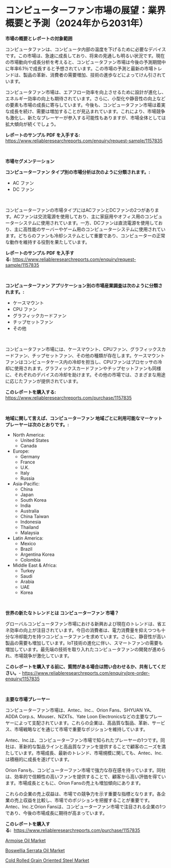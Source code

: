 <p><h1>コンピューターファン市場の展望：業界概要と予測（2024年から2031年）</h1></p><p><strong>市場の概要とレポートの対象範囲</strong></p>
<p><p>コンピュータファンは、コンピュータ内部の温度を下げるために必要なデバイスです。この市場は、急速に成長しており、将来の見通しも明るい状況です。現在の市場動向や成長分析を考えると、コンピュータファン市場は今後の予測期間中に年率6.1％で成長すると予想されています。この市場の予測と最新の市場トレンドは、製品の革新、消費者の需要増加、技術の進歩などによってけん引されています。</p><p>コンピュータファン市場は、エアフロー効率を向上させるために設計が進化し、エネルギー効率の向上も期待されています。さらに、小型化や静音性の向上などの要素も市場の成長に寄与しています。今後も、コンピュータファン市場は着実な成長を続け、需要は増加することが見込まれています。これにより、市場競争も激化し、新たなプレーヤーが参入する可能性もありますが、市場全体としては拡大傾向が続くでしょう。</p></p>
<p><strong>レポートのサンプル PDF を入手する:</strong> <a href="https://www.reliableresearchreports.com/enquiry/request-sample/1157835">https://www.reliableresearchreports.com/enquiry/request-sample/1157835</a></p>
<p>&nbsp;</p>
<p><strong>市場セグメンテーション</strong></p>
<p><strong>コンピューターファン タイプ別の市場分析は次のように分類されます。:</strong></p>
<p><ul><li>AC ファン</li><li>DC ファン</li></ul></p>
<p>&nbsp;</p>
<p><p>コンピューターファンの市場タイプにはACファンとDCファンの2つがあります。ACファンは交流電源を使用しており、主に家庭用やオフィス用のコンピューターシステムに使用されています。一方、DCファンは直流電源を使用しており、主に高性能のサーバーやゲーム用のコンピューターシステムに使用されています。どちらのファンも冷却システムとして重要であり、コンピューターの正常な動作を維持する役割を果たしています。</p></p>
<p><strong>レポートのサンプル PDF を入手する:</strong>&nbsp;<a href="https://www.reliableresearchreports.com/enquiry/request-sample/1157835">https://www.reliableresearchreports.com/enquiry/request-sample/1157835</a></p>
<p>&nbsp;</p>
<p><strong> コンピューターファン アプリケーション別の市場産業調査は次のように分類されます。:</strong></p>
<p><ul><li>ケースマウント</li><li>CPU ファン</li><li>グラフィックカードファン</li><li>チップセットファン</li><li>その他</li></ul></p>
<p>&nbsp;</p>
<p><p>コンピュータファン市場には、ケースマウント、CPUファン、グラフィックスカードファン、チップセットファン、その他の種類が存在します。ケースマウントファンはコンピュータケース内の冷却を担当し、CPUファンはプロセッサの冷却に使用されます。グラフィックスカードファンやチップセットファンも同様に、それぞれのデバイスの冷却を助けます。その他の市場では、さまざまな用途に応じたファンが提供されています。</p></p>
<p><strong>このレポートを購入する:</strong>&nbsp; <a href="https://www.reliableresearchreports.com/purchase/1157835">https://www.reliableresearchreports.com/purchase/1157835</a></p>
<p>&nbsp;</p>
<p><strong>地域に関して言えば、コンピューターファン 地域ごとに利用可能なマーケットプレーヤーは次のとおりです。:</strong></p>
<p><ul>
    <li>
        North America:
        <ul>
            <li>United States</li>
            <li>Canada</li>
        </ul>
    </li>
    <li>
        Europe:
        <ul>
            <li>Germany</li>
            <li>France</li>
            <li>U.K.</li>
            <li>Italy</li>
            <li>Russia</li>
        </ul>
    </li>
    <li>
        Asia-Pacific:
        <ul>
            <li>China</li>
            <li>Japan</li>
            <li>South Korea</li>
            <li>India</li>
            <li>Australia</li>
            <li>China Taiwan</li>
            <li>Indonesia</li>
            <li>Thailand</li>
            <li>Malaysia</li>
        </ul>
    </li>
    <li>
        Latin America:
        <ul>
            <li>Mexico</li>
            <li>Brazil</li>
            <li>Argentina Korea</li>
            <li>Colombia</li>
        </ul>
    </li>
    <li>
        Middle East & Africa:
        <ul>
            <li>Turkey</li>
            <li>Saudi</li>
            <li>Arabia</li>
            <li>UAE</li>
            <li>Korea</li>
        </ul>
    </li>
    </ul></p>
<p>&nbsp;</p>
<p><strong>世界の新たなトレンドとは コンピューターファン 市場？</strong></p>
<p><p>グローバルコンピュータファン市場における新興および現在のトレンドは、省エネ効率の向上が注目されています。今日の消費者は、電力消費量を抑えつつも十分な冷却能力を持つコンピュータファンを求めています。さらに、静音性が高い製品の需要も増加しています。IoT技術の進化に伴い、スマートファンの需要も増加しています。最先端の技術を取り入れたコンピュータファンの開発が進められ、市場競争が激化しています。</p></p>
<p><strong>このレポートを購入する前に、質問がある場合は問い合わせるか、共有してください。</strong>- <a href="https://www.reliableresearchreports.com/enquiry/pre-order-enquiry/1157835">https://www.reliableresearchreports.com/enquiry/pre-order-enquiry/1157835</a></p>
<p>&nbsp;</p>
<p><strong>主要な市場プレーヤー</strong></p>
<p><p>コンピューターファン市場は、Antec、Inc.、Orion Fans、SHYUAN YA、ADDA Corp.s、Mouser、NZXTs、Yate Loon Electronicsなどの主要なプレーヤーによって支配されています。これらの企業は、高品質な製品、革新、サービス、市場戦略などを通じて市場で重要なポジションを維持しています。</p><p>Antec、Inc.は、コンピューターファン市場で知られたプレーヤーの1つです。同社は、革新的な製品ラインと高品質なファンを提供することで顧客のニーズを満たしています。市場成長、最新のトレンド、市場規模に関しても、Antec、Inc.は積極的に成長を遂げています。</p><p>Orion Fansも、コンピューターファン市場で強力な存在感を持っています。同社は、効率的で信頼性の高いファンを提供することで、顧客から高い評価を得ています。市場成長とともに、Orion Fansの売上も増加傾向にあります。</p><p>これらの企業の売上収益は、市場での競争力を示す重要な指標となります。各企業の売上収益を比較し、市場でのポジションを把握することが重要です。Antec、Inc.とOrion Fansは、コンピューターファン市場で注目される企業の1つであり、今後の市場成長に期待が高まっています。</p></p>
<p><strong>このレポートを購入する:</strong>&nbsp;&nbsp;<a href="https://www.reliableresearchreports.com/purchase/1157835">https://www.reliableresearchreports.com/purchase/1157835</a></p>
<p><p><a href="https://github.com/pjcfca/Market-Research-Report-List-1/blob/main/armoise-oil-market.md">Armoise Oil Market</a></p><p><a href="https://github.com/wusalecollins540tpqoz/Market-Research-Report-List-1/blob/main/boswellia-serrata-oil-market.md">Boswellia Serrata Oil Market</a></p><p><a href="https://github.com/johnbach50/Market-Research-Report-List-2/blob/main/cold-rolled-grain-oriented-steel-market.md">Cold Rolled Grain Oriented Steel Market</a></p></p>